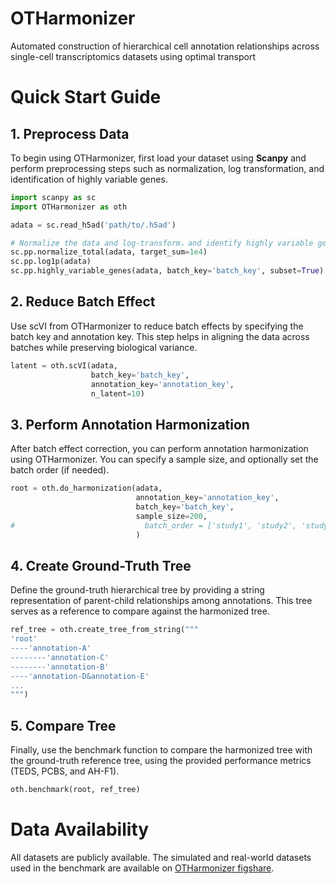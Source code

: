 # OTHarmonizer
Automated construction of hierarchical cell annotation relationships across single-cell transcriptomics datasets using optimal transport

# Quick Start Guide

## 1. Preprocess Data
To begin using OTHarmonizer, first load your dataset using **Scanpy** and perform preprocessing steps such as normalization, log transformation, and identification of highly variable genes.
```python
import scanpy as sc
import OTHarmonizer as oth

adata = sc.read_h5ad('path/to/.h5ad')

# Normalize the data and log-transform，and identify highly variable genes
sc.pp.normalize_total(adata, target_sum=1e4)
sc.pp.log1p(adata)
sc.pp.highly_variable_genes(adata, batch_key='batch_key', subset=True)
```

## 2. Reduce Batch Effect
Use scVI from OTHarmonizer to reduce batch effects by specifying the batch key and annotation key. This step helps in aligning the data across batches while preserving biological variance.
```python
latent = oth.scVI(adata, 
                  batch_key='batch_key', 
                  annotation_key='annotation_key', 
                  n_latent=10)
```

## 3. Perform Annotation Harmonization
After batch effect correction, you can perform annotation harmonization using OTHarmonizer. You can specify a sample size, and optionally set the batch order (if needed).
```python
root = oth.do_harmonization(adata, 
                            annotation_key='annotation_key', 
                            batch_key='batch_key', 
                            sample_size=200,
#                             batch_order = ['study1', 'study2', 'study3']
                            )
```

## 4. Create Ground-Truth Tree
Define the ground-truth hierarchical tree by providing a string representation of parent-child relationships among annotations. This tree serves as a reference to compare against the harmonized tree.
```python
ref_tree = oth.create_tree_from_string("""
'root'
----'annotation-A'
--------'annotation-C'
--------'annotation-B'
----'annotation-D&annotation-E'
...
""")
```

## 5. Compare Tree
Finally, use the benchmark function to compare the harmonized tree with the ground-truth reference tree, using the provided performance metrics (TEDS, PCBS, and AH-F1).
```python
oth.benchmark(root, ref_tree)
```

# Data Availability
All datasets are publicly available. The simulated and real-world datasets used in the benchmark are available on [OTHarmonizer figshare](https://figshare.com/articles/dataset/OTHarmonizer/28243205).

